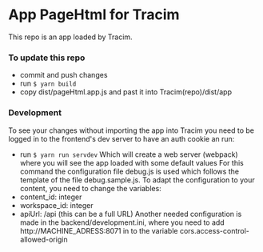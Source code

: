 # App PageHtml for Tracim

This repo is an app loaded by Tracim.

### To update this repo
- commit and push changes
- run `$ yarn build`
- copy dist/pageHtml.app.js and past it into Tracim(repo)/dist/app

### Development
To see your changes without importing the app into Tracim you need to be logged in to the frontend's dev server to have an auth cookie an run:
- run `$ yarn run servdev`
Which will create a web server (webpack) where you will see the app loaded with some default values
For this command the configuration file debug.js is used which follows the template of the file debug.sample.js. To adapt the configuration to your content, you need to change the variables:
 - content_id: integer
 - workspace_id: integer
 - apiUrl: /api (this can be a full URL)
Another needed configuration is made in the backend/development.ini, where you need to add http://MACHINE_ADRESS:8071 in to the variable cors.access-control-allowed-origin
